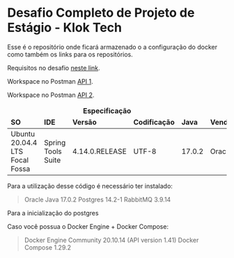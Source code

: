 # Desafio Completo de Projeto de Estágio - Klok Tech

Esse é o repositório onde ficará armazenado o a configuração do docker como também os links para os repositórios.


Requisitos no desafio [neste link](estagio-dev-klok-tech.pdf).

Workspace no Postman [API 1](https://www.postman.com/filipefariasc/workspace/desafio-klok-tech-estagio-api-1).

Workspace no Postman [API 2](https://www.postman.com/filipefariasc/workspace/desafio-klok-tech-estagio-api-2).


<table>
  <thead style="font-weight: bold">
    <tr >
      <td colspan="5" align="center">
        <b>Especificação</b>
      </td>
    </tr>
    <tr>
      <td><b>SO</b></td>
      <td><b>IDE</b></td>
      <td><b>Versão</b></td>
      <td><b>Codificação</b></td>
      <td><b>Java</b></td>
      <td><b>Vendor</b></td>
    </tr>
  </thead>
  <tbody>
    <tr>
      <td>Ubuntu 20.04.4 LTS Focal Fossa</td>
      <td>Spring Tools Suite</td>
      <td>4.14.0.RELEASE</td>
      <td>UTF-8</td>
      <td>17.0.2</td>
      <td>Oracle</td>
    </tr>
  </tbody>
</table>


Para a utilização desse código é necessário ter instalado:

> Oracle Java 17.0.2
> Postgres 14.2-1
> RabbitMQ 3.9.14

Para a inicialização do postgres

Caso você possua o Docker Engine + Docker Compose:

> Docker Engine Community 20.10.14 (API version 1.41)
> Docker Compose 1.29.2
